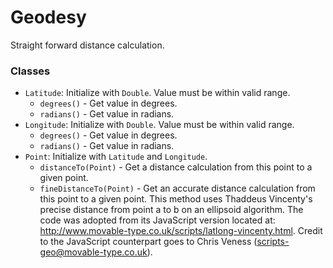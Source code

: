 # Geodesy
Straight forward distance calculation.

### Classes
- `Latitude`: Initialize with `Double`. Value must be within valid range.
    - `degrees()` - Get value in degrees.
    - `radians()` - Get value in radians.
- `Longitude`: Initialize with `Double`. Value must be within valid range.
    - `degrees()` - Get value in degrees.
    - `radians()` - Get value in radians.
- `Point`: Initialize with `Latitude` and `Longitude`.
    - `distanceTo(Point)` - Get a distance calculation from this point to a given point.
    - `fineDistanceTo(Point)` - Get an accurate distance calculation from this point to a given point. This method uses Thaddeus Vincenty's precise distance from point a to b on an ellipsoid algorithm. The code was adopted from its JavaScript version located at: http://www.movable-type.co.uk/scripts/latlong-vincenty.html. Credit to the JavaScript counterpart goes to Chris Veness (scripts-geo@movable-type.co.uk).
